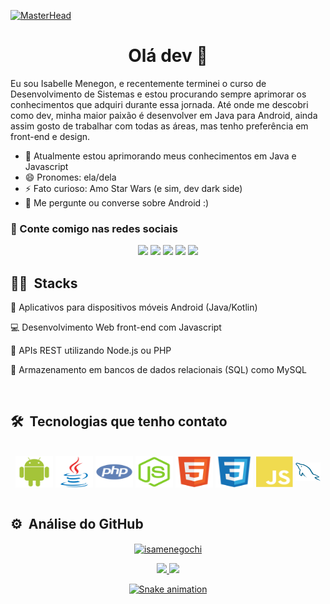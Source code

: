 [![MasterHead](https://1.bp.blogspot.com/-7A4WynwLsMw/XbBpCXG8fHI/AAAAAAAAMt4/uOa1bpLskYgrwGbllhSu2SDj_Mig8SXJQCLcBGAsYHQ/s1600/2000_600px.gif)](https://rishavchanda.io)

<h1 align="center">Olá dev 👋</h1>

<!-- <a href="https://github.com/IsaMenegOchi/IsaMenegochi/blob/main/README-EN.md">🇺🇸 Do not speak Portuguese? Click here to view the english version.</a> -->

<p> Eu sou Isabelle Menegon, e recentemente terminei o curso de Desenvolvimento de Sistemas e estou procurando sempre aprimorar os conhecimentos que adquiri durante essa jornada. Até onde me descobri como dev, minha maior paixão é desenvolver em Java para Android, ainda assim gosto de trabalhar com todas as áreas, mas tenho preferência em front-end e design. </p>

- 🔭 Atualmente estou aprimorando meus conhecimentos em Java e Javascript
- 😄 Pronomes: ela/dela
- ⚡ Fato curioso: Amo Star Wars (e sim, dev dark side)
- 💬 Me pergunte ou converse sobre Android :)

 ### 📲 Conte comigo nas redes sociais
  <div  align="center">   
    <a href="https://www.instagram.com/isabellemenegon" target="_blank"><img src="https://img.shields.io/badge/-Instagram-%23E4405F?style=for-the-badge&logo=instagram&logoColor=white" target="_blank"></a>
    <a href="https://www.twitch.tv/IsaMenegOchi" target="_blank"><img src="https://img.shields.io/badge/Twitch-9146FF?style=for-the-badge&logo=twitch&logoColor=white" target="_blank"></a>
   <a href="https://discord.gg/IsaMenegOchi" target="_blank"><img src="https://img.shields.io/badge/Discord-7289DA?style=for-the-badge&logo=discord&logoColor=white" target="_blank"></a> 
    <a href = "mailto:isabelle.ochini@gmail.com"><img src="https://img.shields.io/badge/-Gmail-%23333?style=for-the-badge&logo=gmail&logoColor=white" target="_blank"></a>
    <a href="https://www.linkedin.com/in/isabelle-menegon-ochini-4b6096212" target="_blank"><img src="https://img.shields.io/badge/-LinkedIn-%230077B5?style=for-the-badge&logo=linkedin&logoColor=white" target="_blank"></a> 
 
 </div>

## 🤹🏻‍ &nbsp;Stacks
<div>

📱 Aplicativos para dispositivos móveis Android (Java/Kotlin)

💻 Desenvolvimento Web front-end com Javascript

📡 APIs REST utilizando Node.js ou PHP

💾 Armazenamento em bancos de dados relacionais (SQL) como MySQL

</div>

<br>
   <!-- ![JavaScript](https://img.shields.io/badge/-JavaScript-05122A?style=flat&logo=javascript)&nbsp; -->
   <h2> 🛠 &nbsp;Tecnologias que tenho contato</h2>
  <div  align="center" style="display:absolute">
   <br>
    <img align="center" alt="Isa-Android" height="50" width="60" src="https://github.com/devicons/devicon/blob/master/icons/android/android-plain.svg">
    <img align="center" alt="Isa-Java" height="50" width="60" src="https://github.com/devicons/devicon/blob/master/icons/java/java-original.svg">
    <img align="center" alt="Isa-Java" height="50" width="60" src="https://github.com/devicons/devicon/blob/master/icons/php/php-plain.svg">
    <img align="center" alt="Isa-Node" height="50" width="60" src="https://github.com/devicons/devicon/blob/master/icons/nodejs/nodejs-original.svg">
    <img align="center" alt="Isa-HTML" height="50" width="60" src="https://raw.githubusercontent.com/devicons/devicon/master/icons/html5/html5-original.svg">
    <img align="center" alt="Isa-CSS" height="50" width="60" src="https://raw.githubusercontent.com/devicons/devicon/master/icons/css3/css3-original.svg">
    <img align="center" alt="Isa-Js" height="50" width="60" src="https://raw.githubusercontent.com/devicons/devicon/master/icons/javascript/javascript-plain.svg">
    <img align="center" alt="Isa-MySQL" height="30" width="40" src="https://github.com/devicons/devicon/blob/master/icons/mysql/mysql-original.svg">
    </div>

  </br>

 
  
## ⚙️ &nbsp;Análise do GitHub
<!-- <p align="left"> <img src="https://komarev.com/ghpvc/?username=IsaMenegOchi&color=yellow" alt="Profile views"/></p> -->
<div align="center">
  <a href="https://github.com/IsaMenegOchi">
  <p><img align="center" src="https://github-readme-streak-stats.herokuapp.com/?user=isamenegochi&&theme=dracula" alt="isamenegochi" /></p>
  <img height="180em" src="https://github-readme-stats.vercel.app/api?username=IsaMenegOchi&show_icons=true&theme=dracula&include_all_commits=true&count_private=true"/>
  <img height="180em" src="https://github-readme-stats.vercel.app/api/top-langs/?username=IsaMenegOchi&layout=compact&langs_count=7&theme=dracula"/>
</div>
<div align="center">

![Snake animation](https://github.com/IsaMenegOchi/IsaMenegOchi/blob/output/github-contribution-grid-snake.svg)

<!--
**IsaMenegOchi/IsaMenegOchi** is a ✨ _special_ ✨ repository because its `README.md` (this file) appears on your GitHub profile.
Here are some ideas to get you started:
- 👯 I’m looking to collaborate on ...
- 🤔 I’m looking for help with ...
- 📫 How to reach me: ...
-->


